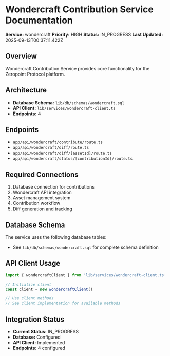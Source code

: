 # Wondercraft Contribution Service Documentation

**Service:** wondercraft
**Priority:** HIGH
**Status:** IN_PROGRESS
**Last Updated:** 2025-09-13T00:37:11.422Z

## Overview

Wondercraft Contribution Service provides core functionality for the Zeropoint Protocol platform.

## Architecture

- **Database Schema:** `lib/db/schemas/wondercraft.sql`
- **API Client:** `lib/services/wondercraft-client.ts`
- **Endpoints:** 4

## Endpoints

- `app/api/wondercraft/contribute/route.ts`
- `app/api/wondercraft/diff/route.ts`
- `app/api/wondercraft/diff/[assetId]/route.ts`
- `app/api/wondercraft/status/[contributionId]/route.ts`

## Required Connections

1. Database connection for contributions
2. Wondercraft API integration
3. Asset management system
4. Contribution workflow
5. Diff generation and tracking

## Database Schema

The service uses the following database tables:
- See `lib/db/schemas/wondercraft.sql` for complete schema definition

## API Client Usage

```typescript
import { wondercraftClient } from 'lib/services/wondercraft-client.ts'

// Initialize client
const client = new wondercraftClient()

// Use client methods
// See client implementation for available methods
```

## Integration Status

- **Current Status:** IN_PROGRESS
- **Database:** Configured
- **API Client:** Implemented
- **Endpoints:** 4 configured

